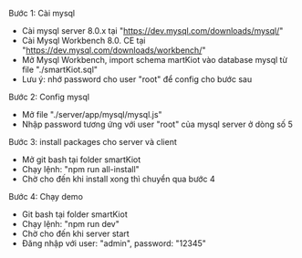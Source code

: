 Bước 1: Cài mysql
- Cài mysql server 8.0.x tại "https://dev.mysql.com/downloads/mysql/"
- Cài Mysql Workbench 8.0. CE tại "https://dev.mysql.com/downloads/workbench/"
- Mở Mysql Workbench, import schema martKiot vào database mysql từ file "./smartKiot.sql"
- Lưu ý: nhớ password cho user "root" để config cho bước sau

Bước 2: Config mysql
- Mở file "./server/app/mysql/mysql.js"
- Nhập password tương ứng với user "root" của mysql server ở dòng số 5

Bước 3: install packages cho server và client
- Mở git bash tại folder smartKiot
- Chạy lệnh: "npm run all-install"
- Chờ cho đến khi install xong thì chuyển qua bước 4

Bước 4: Chạy demo
- Git bash tại folder smartKiot
- Chạy lệnh: "npm run dev"
- Chờ cho đến khi server start
- Đăng nhập với user: "admin", password: "12345"